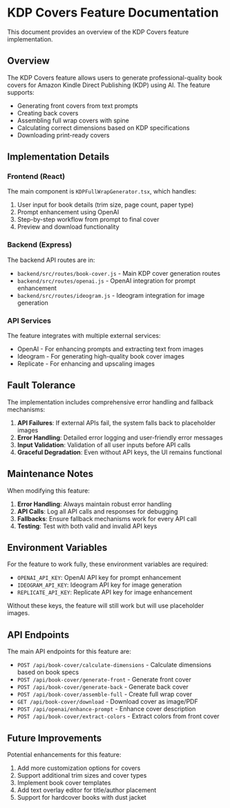 # KDP Covers Feature Documentation

This document provides an overview of the KDP Covers feature implementation.

## Overview

The KDP Covers feature allows users to generate professional-quality book covers for Amazon Kindle Direct Publishing (KDP) using AI. The feature supports:

- Generating front covers from text prompts
- Creating back covers
- Assembling full wrap covers with spine
- Calculating correct dimensions based on KDP specifications
- Downloading print-ready covers

## Implementation Details

### Frontend (React)

The main component is `KDPFullWrapGenerator.tsx`, which handles:

1. User input for book details (trim size, page count, paper type)
2. Prompt enhancement using OpenAI
3. Step-by-step workflow from prompt to final cover
4. Preview and download functionality

### Backend (Express)

The backend API routes are in:
- `backend/src/routes/book-cover.js` - Main KDP cover generation routes
- `backend/src/routes/openai.js` - OpenAI integration for prompt enhancement
- `backend/src/routes/ideogram.js` - Ideogram integration for image generation

### API Services

The feature integrates with multiple external services:
- OpenAI - For enhancing prompts and extracting text from images
- Ideogram - For generating high-quality book cover images
- Replicate - For enhancing and upscaling images

## Fault Tolerance

The implementation includes comprehensive error handling and fallback mechanisms:

1. **API Failures**: If external APIs fail, the system falls back to placeholder images
2. **Error Handling**: Detailed error logging and user-friendly error messages
3. **Input Validation**: Validation of all user inputs before API calls
4. **Graceful Degradation**: Even without API keys, the UI remains functional

## Maintenance Notes

When modifying this feature:

1. **Error Handling**: Always maintain robust error handling
2. **API Calls**: Log all API calls and responses for debugging
3. **Fallbacks**: Ensure fallback mechanisms work for every API call
4. **Testing**: Test with both valid and invalid API keys

## Environment Variables

For the feature to work fully, these environment variables are required:

- `OPENAI_API_KEY`: OpenAI API key for prompt enhancement
- `IDEOGRAM_API_KEY`: Ideogram API key for image generation
- `REPLICATE_API_KEY`: Replicate API key for image enhancement

Without these keys, the feature will still work but will use placeholder images.

## API Endpoints

The main API endpoints for this feature are:

- `POST /api/book-cover/calculate-dimensions` - Calculate dimensions based on book specs
- `POST /api/book-cover/generate-front` - Generate front cover
- `POST /api/book-cover/generate-back` - Generate back cover
- `POST /api/book-cover/assemble-full` - Create full wrap cover
- `GET /api/book-cover/download` - Download cover as image/PDF
- `POST /api/openai/enhance-prompt` - Enhance cover description
- `POST /api/book-cover/extract-colors` - Extract colors from front cover

## Future Improvements

Potential enhancements for this feature:

1. Add more customization options for covers
2. Support additional trim sizes and cover types
3. Implement book cover templates
4. Add text overlay editor for title/author placement
5. Support for hardcover books with dust jacket 